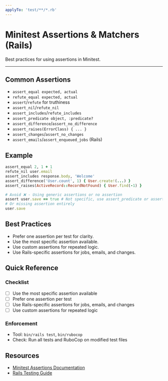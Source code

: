 ```yaml
---
applyTo: 'test/**/*.rb'
---
```


# Minitest Assertions & Matchers (Rails)

Best practices for using assertions in Minitest.

---

## Common Assertions
- `assert_equal expected, actual`
- `refute_equal expected, actual`
- `assert`/`refute` for truthiness
- `assert_nil`/`refute_nil`
- `assert_includes`/`refute_includes`
- `assert_predicate object, :predicate?`
- `assert_difference`/`assert_no_difference`
- `assert_raises(ErrorClass) { ... }`
- `assert_changes`/`assert_no_changes`
- `assert_emails`/`assert_enqueued_jobs` (Rails)

## Example
```ruby
assert_equal 2, 1 + 1
refute_nil user.email
assert_includes response.body, 'Welcome'
assert_difference('User.count', 1) { User.create!(...) }
assert_raises(ActiveRecord::RecordNotFound) { User.find(-1) }

# Avoid ❌ - Using generic assertions or no assertion
assert user.save == true # Not specific, use assert_predicate or assert
# Or missing assertion entirely
user.save
```

## Best Practices
- Prefer one assertion per test for clarity.
- Use the most specific assertion available.
- Use custom assertions for repeated logic.
- Use Rails-specific assertions for jobs, emails, and changes.

## Quick Reference

### Checklist
- [ ] Use the most specific assertion available
- [ ] Prefer one assertion per test
- [ ] Use Rails-specific assertions for jobs, emails, and changes
- [ ] Use custom assertions for repeated logic

### Enforcement
- Tool: `bin/rails test`, `bin/rubocop`
- Check: Run all tests and RuboCop on modified test files

## Resources
- [Minitest Assertions Documentation](https://docs.seattlerb.org/minitest/Minitest/Assertions.html)
- [Rails Testing Guide](https://guides.rubyonrails.org/testing.html)
